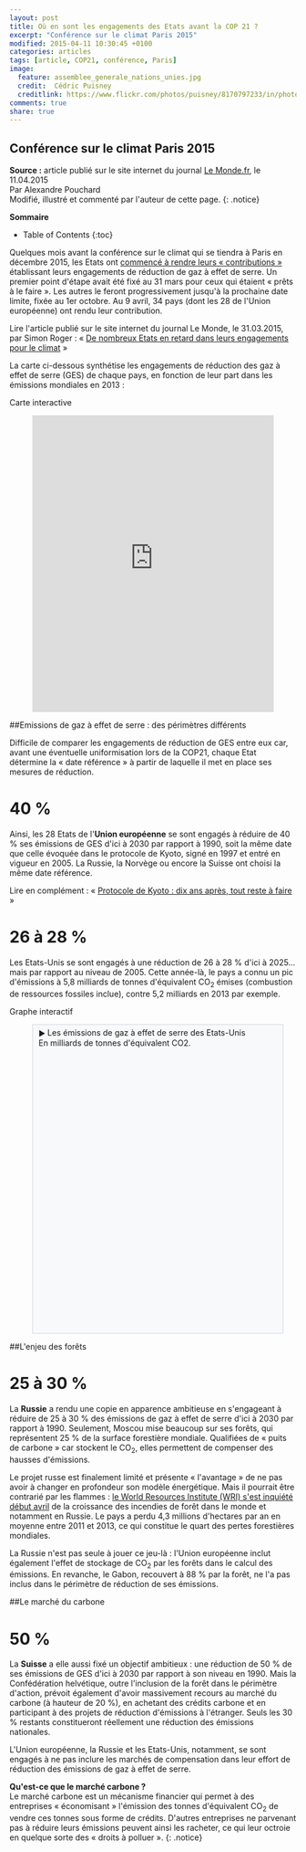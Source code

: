 ```yaml
---
layout: post
title: Où en sont les engagements des Etats avant la COP 21 ?
excerpt: "Conférence sur le climat Paris 2015"
modified: 2015-04-11 10:30:45 +0100
categories: articles
tags: [article, COP21, conférence, Paris]
image:
  feature: assemblee_generale_nations_unies.jpg
  credit:  Cédric Puisney
  creditlink: https://www.flickr.com/photos/puisney/8170797233/in/photolist-ds2tmn-apG59Y-bCdw3j-piWotT-8BMRRj-aSjhjM-aVJiC8-dxnvK3-g9hSLn-piV75Q-p4sLBi-deva43-efJZ3f-p4DF3y-aqJpuK-aqMNvL-aqK8pD-aqK8mx-aqK8vK-an816a-4hTUxE-73c85w-8SzVgA-8E1mnE-dexTVa-8ALDpE-8EWuCF-8DLwfL-apDpXg-apDpUa-apG7Hf-apDpSe-apG7BY-apDpZ2-5SFkdZ-8zBA9N-bVMudf-8yJbag-8z5Zso-apoTwx-543ZCo-7GmdcL-9KdeGF-dev9F5-ddZ1hM-dev9S7-ddYZWL-ddYZNm-ddYZZu-ddZ1m2
comments: true
share: true
---
```

<h2>Conférence sur le climat Paris 2015</h2>

**Source :** article publié sur le site internet du journal [Le Monde.fr](http://www.lemonde.fr/les-decodeurs/article/2015/04/11/climat-ou-en-sont-les-engagements-des-etats-avant-la-conference-de-paris_4613786_4355770.html "Lien externe"), le 11.04.2015<br>
Par Alexandre Pouchard<br>
Modifié, illustré et commenté par l'auteur de cette page.
{: .notice}

**Sommaire**

* Table of Contents
{:toc}

Quelques mois avant la conférence sur le climat qui se tiendra à Paris en décembre 2015, les Etats ont [commencé à rendre leurs « contributions »](http://www4.unfccc.int/submissions/indc/Submission%20Pages/submissions.aspx "Lien externe") établissant leurs engagements de réduction de gaz à effet de serre. Un premier point d'étape avait été fixé au 31 mars pour ceux qui étaient « prêts à le faire ». Les autres le feront progressivement jusqu'à la prochaine date limite, fixée au 1er octobre. Au 9 avril, 34 pays (dont les 28 de l'Union européenne) ont rendu leur contribution. 

Lire l'article publié sur le site internet du journal Le Monde, le 31.03.2015, par Simon Roger : « [De nombreux Etats en retard dans leurs engagements pour le climat](http://www.lemonde.fr/planete/article/2015/03/31/les-etats-en-retard-pour-livrer-leurs-objectifs-pour-le-climat_4606884_3244.html "Lien externe") »

La carte ci-dessous synthétise les engagements de réduction des gaz à effet de serre (GES) de chaque pays, en fonction de leur part dans les émissions mondiales en 2013 :

Carte interactive
<figure>
	<div class="snippet"><iframe width='100%' height='520' frameborder='0' src='https://lemonde.cartodb.com/viz/34265d7a-ddf5-11e4-b75c-0e4fddd5de28/embed_map' allowfullscreen webkitallowfullscreen mozallowfullscreen oallowfullscreen msallowfullscreen></iframe></div>
</figure>

##Emissions de gaz à effet de serre : des périmètres différents

Difficile de comparer les engagements de réduction de GES entre eux car, avant une éventuelle uniformisation lors de la COP21, chaque Etat détermine la « date référence » à partir de laquelle il met en place ses mesures de réduction.

<h1>40 %</h1>

Ainsi, les 28 Etats de l'**Union européenne** se sont engagés à réduire de 40 % ses émissions de GES d'ici à 2030 par rapport à 1990, soit la même date que celle évoquée dans le protocole de Kyoto, signé en 1997 et entré en vigueur en 2005. La Russie, la Norvège ou encore la Suisse ont choisi la même date référence.

Lire en complément : « [Protocole de Kyoto : dix ans après, tout reste à faire](http://moniliformopse.github.io/articles/protocole-kyoto/) »

<h1>26 à 28 %</h1>

Les Etats-Unis se sont engagés à une réduction de 26 à 28 % d'ici à 2025... mais par rapport au niveau de 2005. Cette année-là, le pays a connu un pic d'émissions à 5,8 milliards de tonnes d'équivalent CO<sub>2</sub> émises (combustion de ressources fossiles inclue), contre 5,2 milliards en 2013 par exemple.

Graphe interactif
<figure>
<div class="snippet"><style>
	#container_1428592910455{
		padding:5px 5px 0px 10px;
		width:100%;
		background-color:#f8f9fb;
		border:1px solid #d2d6db!important;
	}
	#graphe_1428592910455{
		height:500px;
	}
	#container_1428592910455 .titre{
		position:relative;
		z-index:5
	}
	#container_1428592910455 .titre:before{
		font-size:13px;
		content:"▶ ";
		vertical-align: middle;
	}
	#container_1428592910455 .subtitre{
		display:block;
	}
</style>


<div class="container" id="container_1428592910455" >
	<div class="title"><span class='tt5 titre'>Les émissions de gaz à effet de serre des Etats-Unis</span></div>
	<div class="subtitle txt_gris_moyen"><span class='txt1 subtitre'>En milliards de tonnes d'équivalent CO2.</span></div>
	<div class="graphe" id="graphe_1428592910455"></div>
</div>

<script>
(function(window){
	var async = function async(u, c){
		var d = document, t = 'script', o = d.createElement(t), s = d.getElementsByTagName(t)[0];
	o.src = u;
	if (c){o.addEventListener('load', function(e){c(null,e);},false);}
	s.parentNode.insertBefore(o, s);
	},

initCharts = function(){

	//FONCTIONS GLOBALES
	Highcharts.setOptions({
		lang: {
			decimalPoint: ',',
			thousandsSep: ' ',
			months: ['Janvier', 'Février', 'Mars', 'Avril', 'Mai', 'Juin',  'Juillet', 'Août', 'Septembre', 'Octobre', 'Novembre', 'Décembre'],
			shortMonths: [ 'jan.' , 'fév.' , 'mars' , 'avr.' , 'mai' , 'juin' , 'juil.' , 'août' , 'sept.' , 'oct.' , 'nov.' , 'déc.'],
			weekdays: ['Dimanche', 'Lundi', 'Mardi', 'Mercredi', 'Jeudi', 'Vendredi', 'Samedi'],
			noData: 'Pas de données à afficher', 
			numericSymbols: [null, 'M', 'G', 'T', 'P', 'E']
		}
	});

//GRAPHE  
	var chart = new Highcharts.Chart({
	chart:{
		renderTo:"graphe_1428592910455",
		backgroundColor: 'rgba(255,255,255,0)',
		borderRadius: 0,
		alignTicks:false,
		type: "spline",
		events:{
			load:function(){
				this.credits.element.onmouseenter = function(){
					this.style.cursor = 'pointer'
				}
				this.credits.element.onclick = function(){
					window.open(
						"http://www.globalcarbonatlas.org/?q=en/emissions", "_blank"
					);
				}
			}
		}
	},
	colors:["#0386c3","#FFc832","#ff3232","#F19300","#28beaa","#285a82","#821400"],
	credits:{
		enabled:true,
		text:"Global Carbon Project",
		position: {
			align: "right",
			x: -15,
			y: -5
		},
	},
	title: {
		text: ""
	},
	subtitle: {
		text: ""},
	plotOptions: {
		series: {
			connectNulls:true,
			stacking:null,
			marker:{
				symbol:"circle",
				fillColor:"#FFF",
				lineWidth: 2,
				radius:3,
				lineColor:null
			}
		},
		pie:{
			dataLabels:{
				enabled:false
			},
			showInLegend:true
		}
	},
	yAxis:[{
		id:"gauche",
		title:{
			text:""
		},
		showEmpty:false,
		labels:{
			format: "{value} "
		},
		min:null,
		max:null,
		endOnTick:false,
		startOnTick:false,
		reversed:false,
		plotBands:[{
			color:"#2f5ea1",
			from:"",
			to:"",
			label:{
				useHTML:true,
				text:"",
				align:"center",
				verticalAlign:"middle",
				textAlign:"center"
			}
		}]
	}, {
		id:'droit', 
		reversed:false,
		opposite:true, 
		showEmpty:false,
		title:{
			text:""
		},
		labels:{
			format:'{value}'
		}
	}],
	xAxis:{
		type:"datetime",
		categories:null,
		title:{
			text:""
		},
		labels:{
			format:'{value:%Y}',
			step:"",
			staggerLines:"",
			rotation:0
		},
		plotBands:[{
			color:"#2f5ea1",
			from:"",
			to:"",
			label:{
				useHTML:true,
				text:"",
				align: "center",
				verticalAlign: "middle",
				textAlign:"center"
			}
		}]
	},
	tooltip:{
		useHTML:true,
		valueSuffix:" Mt éq-CO2",
		shared:false,
		backgroundColor:{
			linearGradient: [0, 0, 0, 60],
			stops: [
				[0, '#FFFFFF'],[1, '#E0E0E0']
			]
		},
		borderWidth: 1,
		borderColor: '#AAA',
		valueDecimals: 2,
		xDateFormat: "%Y"
	},
	legend:{
		enabled:false,
		layout:"horizontal", 
		verticalAlign:"bottom", 
		align:"center",
		y:-10
	},
//SERIES
	series:[
  {
    "name": "Emission de CO2",
    "type": "",
    "yAxis": 0,
    "stack": "",
    "data": [
      [
        -315619200000,
        2888.3312
      ],
      [
        -283996800000,
        2878.1489
      ],
      [
        -252460800000,
        2984.764
      ],
      [
        -220924800000,
        3116.679
      ],
      [
        -189388800000,
        3253.3316
      ],
      [
        -157766400000,
        3388.1484
      ],
      [
        -126230400000,
        3558.9641
      ],
      [
        -94694400000,
        3692.6855
      ],
      [
        -63158400000,
        3828.2205
      ],
      [
        -31536000000,
        4021.4562
      ],
      [
        0,
        4325.363
      ],
      [
        31536000000,
        4353.2057
      ],
      [
        63072000000,
        4561.2183
      ],
      [
        94694400000,
        4766.2924
      ],
      [
        126230400000,
        4594.7256
      ],
      [
        157766400000,
        4402.7247
      ],
      [
        189302400000,
        4609.3267
      ],
      [
        220924800000,
        4738.413
      ],
      [
        252460800000,
        4885.1123
      ],
      [
        283996800000,
        4896.3644
      ],
      [
        315532800000,
        4717.3084
      ],
      [
        347155200000,
        4528.0848
      ],
      [
        378691200000,
        4297.0806
      ],
      [
        410227200000,
        4331.3793
      ],
      [
        441763200000,
        4466.6688
      ],
      [
        473385600000,
        4482.7904
      ],
      [
        504921600000,
        4487.5023
      ],
      [
        536457600000,
        4680.5988
      ],
      [
        567993600000,
        4884.6653
      ],
      [
        599616000000,
        4947.0339
      ],
      [
        631152000000,
        4764.2369
      ],
      [
        662688000000,
        4822.7547
      ],
      [
        694224000000,
        4918.1689
      ],
      [
        725846400000,
        5025.6523
      ],
      [
        757382400000,
        5117.3696
      ],
      [
        788918400000,
        5151.9504
      ],
      [
        820454400000,
        5281.722
      ],
      [
        852076800000,
        5415.0073
      ],
      [
        883612800000,
        5451.629
      ],
      [
        915148800000,
        5527.166
      ],
      [
        946684800000,
        5708.8857
      ],
      [
        978307200000,
        5596.8223
      ],
      [
        1009843200000,
        5646.3266
      ],
      [
        1041379200000,
        5677.0163
      ],
      [
        1072915200000,
        5786.0276
      ],
      [
        1104537600000,
        5821.627
      ],
      [
        1136073600000,
        5732.9216
      ],
      [
        1167609600000,
        5823.928
      ],
      [
        1199145600000,
        5652.211
      ],
      [
        1230768000000,
        5307.4945
      ],
      [
        1262304000000,
        5428.6117
      ],
      [
        1293840000000,
        5302.0477
      ],
      [
        1325376000000,
        5098.9592
      ],
      [
        1356998400000,
        5233.1638
      ]
    ],
    "color": "#0386c3"
  }
]
		})
	};

	 if (!window.Highcharts) {
		 async('https://code.highcharts.com/adapters/standalone-framework.js',
		 function() {
			async('https://code.highcharts.com/highcharts.js', function() {
				initCharts();
			});
		});
	} else {
		initCharts();
	}
})(window);
</script></div>
</figure>

##L'enjeu des forêts

<h1>25 à 30 %</h1>

La **Russie** a rendu une copie en apparence ambitieuse en s'engageant à réduire de 25 à 30 % des émissions de gaz à effet de serre d'ici à 2030 par rapport à 1990. Seulement, Moscou mise beaucoup sur ses forêts, qui représentent 25 % de la surface forestière mondiale. Qualifiées de « puits de carbone » car stockent le CO<sub>2</sub>, elles permettent de compenser des hausses d'émissions.

Le projet russe est finalement limité et présente « l'avantage » de ne pas avoir à changer en profondeur son modèle énergétique. Mais il pourrait être contrarié par les flammes : [le World Resources Institute (WRI) s'est inquiété début avril](http://www.wri.org/blog/2015/04/tree-cover-loss-spikes-russia-and-canada-remains-high-globally "Lien externe") de la croissance des incendies de forêt dans le monde et notamment en Russie. Le pays a perdu 4,3 millions d'hectares par an en moyenne entre 2011 et 2013, ce qui constitue le quart des pertes forestières mondiales.

La Russie n'est pas seule à jouer ce jeu-là : l'Union européenne inclut également l'effet de stockage de CO<sub>2</sub> par les forêts dans le calcul des émissions. En revanche, le Gabon, recouvert à 88 % par la forêt, ne l'a pas inclus dans le périmètre de réduction de ses émissions.

##Le marché du carbone

<h1>50 %</h1>

La **Suisse** a elle aussi fixé un objectif ambitieux : une réduction de 50 % de ses émissions de GES d'ici à 2030 par rapport à son niveau en 1990. Mais la Confédération helvétique, outre l'inclusion de la forêt dans le périmètre d'action, prévoit également d'avoir massivement recours au marché du carbone (à hauteur de 20 %), en achetant des crédits carbone et en participant à des projets de réduction d'émissions à l'étranger. Seuls les 30 % restants constitueront réellement une réduction des émissions nationales.

L'Union européenne, la Russie et les Etats-Unis, notamment, se sont engagés à ne pas inclure les marchés de compensation dans leur effort de réduction des émissions de gaz à effet de serre.

**Qu'est-ce que le marché carbone ?**<br>
Le marché carbone est un mécanisme financier qui permet à des entreprises « économisant » l'émission des tonnes d'équivalent CO<sub>2</sub> de vendre ces tonnes sous forme de crédits. D'autres entreprises ne parvenant pas à réduire leurs émissions peuvent ainsi les racheter, ce qui leur octroie en quelque sorte des « droits à polluer ».
{: .notice}

